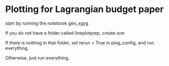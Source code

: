 # Plotting for Lagrangian budget paper

start by running the notebook gen\_xgyg

If you do not have a folder called lineplotprep, create one

If there is nothing in that folder, set rerun =  True in plog\_config, and run everything. 

Otherwise, just run everything. 
